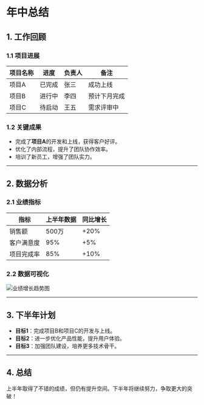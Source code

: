 # 年中总结

## 1. 工作回顾

### 1.1 项目进展
| 项目名称       | 进度       | 负责人   | 备注         |
|----------------|------------|----------|--------------|
| 项目A          | 已完成     | 张三     | 成功上线     |
| 项目B          | 进行中     | 李四     | 预计下月完成 |
| 项目C          | 待启动     | 王五     | 需求评审中   |

### 1.2 关键成果
- 完成了**项目A**的开发和上线，获得客户好评。
- 优化了内部流程，提升了团队协作效率。
- 培训了新员工，增强了团队实力。

---

## 2. 数据分析

### 2.1 业绩指标
| 指标           | 上半年数据 | 同比增长 |
|----------------|------------|----------|
| 销售额         | 500万      | +20%     |
| 客户满意度     | 95%        | +5%      |
| 项目完成率     | 85%        | +10%     |

### 2.2 数据可视化
![业绩增长趋势图](https://via.placeholder.com/600x300.png "业绩增长趋势图")

---

## 3. 下半年计划
- **目标1**：完成项目B和项目C的开发与上线。
- **目标2**：进一步优化产品性能，提升用户体验。
- **目标3**：加强团队建设，培养更多技术骨干。

---

## 4. 总结
上半年取得了不错的成绩，但仍有提升空间。下半年将继续努力，争取更大的突破！